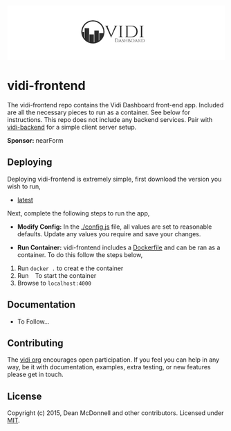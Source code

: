 ![logo]

# vidi-frontend
The vidi-frontend repo contains the Vidi Dashboard front-end app. Included are all the necessary
pieces to run as a container. See below for instructions. This repo does not include any backend
services. Pair with [vidi-backend][] for a simple client server setup.

__Sponsor:__ nearForm

## Deploying
Deploying vidi-frontend is extremely simple, first download the version you wish to run,

- [latest]()

Next, complete the following steps to run the app,

 - __Modify Config:__ In the [./config.js]() file, all values are set to reasonable defaults. Update
   any values you require and save your changes.

 - __Run Container:__ vidi-frontend includes a [Dockerfile][] and can be ran as a container. To do
  this follow the steps below,

  1. Run `docker .` to creat e the container
  2. Run ` ` To start the container
  3. Browse to `localhost:4000`

## Documentation

 - To Follow...

## Contributing
The [vidi org][] encourages open participation. If you feel you can help in any way, be it with
documentation, examples, extra testing, or new features please get in touch.

## License
Copyright (c) 2015, Dean McDonnell and other contributors.
Licensed under [MIT][].


[MIT]: ./LICENSE
[Code of Conduct]: https://github.com/nearform/vidi-contrib/docs/code_of_conduct.md
[vidi org]: https://github.com/nearform/vidi-contrib
[logo]: ./assets/vidi-logo.png

[Dockerfile]: ./Dockerfile
[vidi-backend]: https://github.com/nearform/vidi-backend
